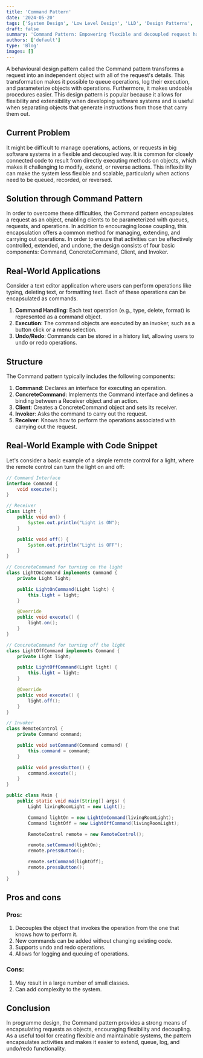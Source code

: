 ```yaml
---
title: 'Command Pattern'
date: '2024-05-20'
tags: ['System Design', 'Low Level Design', 'LLD', 'Design Patterns', 'Behavioral Design Pattern']
draft: false
summary: 'Command Pattern: Empowering flexible and decoupled request handling in software systems.'
authors: ['default']
type: 'Blog'
images: []
---
```


A behavioural design pattern called the Command pattern transforms a request into an independent object with all of the request's details. This transformation makes it possible to queue operations, log their execution, and parameterize objects with operations. Furthermore, it makes undoable procedures easier. This design pattern is popular because it allows for flexibility and extensibility when developing software systems and is useful when separating objects that generate instructions from those that carry them out.

## Current Problem

It might be difficult to manage operations, actions, or requests in big software systems in a flexible and decoupled way. It is common for closely connected code to result from directly executing methods on objects, which makes it challenging to modify, extend, or reverse actions. This inflexibility can make the system less flexible and scalable, particularly when actions need to be queued, recorded, or reversed.

## Solution through Command Pattern

In order to overcome these difficulties, the Command pattern encapsulates a request as an object, enabling clients to be parameterized with queues, requests, and operations. In addition to encouraging loose coupling, this encapsulation offers a common method for managing, extending, and carrying out operations. In order to ensure that activities can be effectively controlled, extended, and undone, the design consists of four basic components: Command, ConcreteCommand, Client, and Invoker.

## Real-World Applications

Consider a text editor application where users can perform operations like typing, deleting text, or formatting text. Each of these operations can be encapsulated as commands.

1. **Command Handling**: Each text operation (e.g., type, delete, format) is represented as a command object.
2. **Execution**: The command objects are executed by an invoker, such as a button click or a menu selection.
3. **Undo/Redo**: Commands can be stored in a history list, allowing users to undo or redo operations.

## Structure

The Command pattern typically includes the following components:

1. **Command**: Declares an interface for executing an operation.
2. **ConcreteCommand**: Implements the Command interface and defines a binding between a Receiver object and an action.
3. **Client**: Creates a ConcreteCommand object and sets its receiver.
4. **Invoker**: Asks the command to carry out the request.
5. **Receiver**: Knows how to perform the operations associated with carrying out the request.

## Real-World Example with Code Snippet

Let's consider a basic example of a simple remote control for a light, where the remote control can turn the light on and off:

```Java
// Command Interface
interface Command {
    void execute();
}

// Receiver
class Light {
    public void on() {
        System.out.println("Light is ON");
    }

    public void off() {
        System.out.println("Light is OFF");
    }
}

// ConcreteCommand for turning on the light
class LightOnCommand implements Command {
    private Light light;

    public LightOnCommand(Light light) {
        this.light = light;
    }

    @Override
    public void execute() {
        light.on();
    }
}

// ConcreteCommand for turning off the light
class LightOffCommand implements Command {
    private Light light;

    public LightOffCommand(Light light) {
        this.light = light;
    }

    @Override
    public void execute() {
        light.off();
    }
}

// Invoker
class RemoteControl {
    private Command command;

    public void setCommand(Command command) {
        this.command = command;
    }

    public void pressButton() {
        command.execute();
    }
}
```

```Java
public class Main {
    public static void main(String[] args) {
        Light livingRoomLight = new Light();

        Command lightOn = new LightOnCommand(livingRoomLight);
        Command lightOff = new LightOffCommand(livingRoomLight);

        RemoteControl remote = new RemoteControl();

        remote.setCommand(lightOn);
        remote.pressButton();

        remote.setCommand(lightOff);
        remote.pressButton();
    }
}
```

## Pros and cons

### Pros:

1. Decouples the object that invokes the operation from the one that knows how to perform it.
2. New commands can be added without changing existing code.
3. Supports undo and redo operations.
4. Allows for logging and queuing of operations.

### Cons:

1. May result in a large number of small classes.
2. Can add complexity to the system.

## Conclusion

In programme design, the Command pattern provides a strong means of encapsulating requests as objects, encouraging flexibility and decoupling. As a useful tool for creating flexible and maintainable systems, the pattern encapsulates activities and makes it easier to extend, queue, log, and undo/redo functionality.
